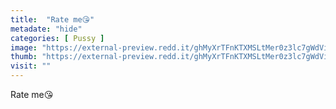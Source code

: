 ```yaml
---
title:  "Rate me😘"
metadate: "hide"
categories: [ Pussy ]
image: "https://external-preview.redd.it/ghMyXrTFnKTXMSLtMer0z3lc7gWdViMRl6aSxZjnMtw.jpg?auto=webp&s=8f4049de890e3941720763b60934056c9eac4663"
thumb: "https://external-preview.redd.it/ghMyXrTFnKTXMSLtMer0z3lc7gWdViMRl6aSxZjnMtw.jpg?width=960&crop=smart&auto=webp&s=9e1ac9b93c4fcdd027bf531ab9bedf4904237a6a"
visit: ""
---
```

Rate me😘

